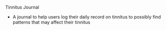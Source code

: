 Tinnitus Journal
- A journal to help users log their daily record on tinnitus to possibly find patterns that may affect their tinnitus